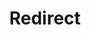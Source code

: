 ﻿---
layout: src/layouts/Redirect.astro
title: Redirect
redirect: /docs/octopus-rest-api/cli/octopus-config-set
pubDate:  2023-01-01
navSearch: false
navSitemap: false
navMenu: false
---
